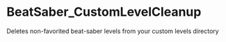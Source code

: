# BeatSaber_CustomLevelCleanup
Deletes non-favorited beat-saber levels from your custom levels directory
